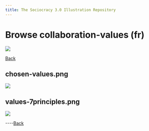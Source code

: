 ```yaml
---
title: The Sociocracy 3.0 Illustration Repository
---
```


# Browse collaboration-values (fr)

![](/img/fr-48px.png)

[Back](index-fr.html)

## chosen-values.png

[![](/img/fr/collaboration-values/chosen-values.png)](/img/fr/collaboration-values/chosen-values.png)

## values-7principles.png

[![](/img/fr/collaboration-values/values-7principles.png)](/img/fr/collaboration-values/values-7principles.png)

----[Back](index-fr.html)
